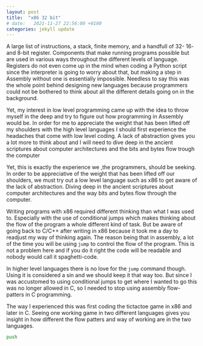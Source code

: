 ```yaml
---
layout: post
title:  "x86 32 bit"
# date:   2021-11-27 22:56:00 +0100
categories: jekyll update
---
```


A large list of instructions, a stack, finite memory, and a handfull of 32- 16- and 8-bit register. Components that make running programs possible but are used in various ways throughout the different levels of language. Registers do not even come up in the mind when coding a Python script since the interpreter is going to worry about that, but making a step in Assembly without one is essentially impossible. Needless to say this was the whole point behind designing new languages because programmers could not be bothered to think about all the different details going on in the background.

Yet, my interest in low level programming came up with the idea to throw myself in the deep and try to figure out how programming in Assembly would be. In order for me to appreciate the weight that has been lifted off my shoulders with the high level languages I should first experience the headaches that come with low level coding. A lack of abstraction gives you a lot more to think about and I will need to dive deep in the ancient scriptures about computer architectures and the bits and bytes flow trough the computer  

Yet, this is exactly the experience we ,the programmers, should be seeking. In order to be appreciative of the weight that has been lifted off our shoulders, we must try out a low level language such as x86 to get aware of the lack of abstraction. Diving deep in the ancient scriptures about computer architectures and the way bits and bytes flow through the computer.

Writing programs with x86 required different thinking than what I was used to. Especially with the use of conditional jumps which makes thinking about the flow of the program a whole different kind of task. But be aware of going back to C/C++ after writing in x86 because it took me a day to readjust my way of thinking again. The reason being that in assembly, a lot of the time you will be using `jump` to control the flow of the program. This is not a problem here and if you do it right the code will be readable and nobody would call it spaghetti-code. 

In higher level languages there is no love for the `jump` command though. Using it is considered a sin and we should keep it that way too. But since I was accustomed to using conditional jumps to get where I wanted to go this was no longer allowed in C, so I needed to stop using assembly flow-patters in C programming.

The way I experienced this was first coding the tictactoe game in x86 and later in C. Seeing one working game in two different languages gives you insight in how different the flow patters and way of working are in the two languages.

``` asm
push
```